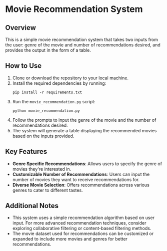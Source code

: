 

# Movie Recommendation System

## Overview
This is a simple movie recommendation system that takes two inputs from the user: genre of the movie and number of recommendations desired, and provides the output in the form of a table.

## How to Use
1. Clone or download the repository to your local machine.
2. Install the required dependencies by running:
    ```
    pip install -r requirements.txt
    ```
3. Run the `movie_recommendation.py` script:
    ```
    python movie_recommendation.py
    ```
4. Follow the prompts to input the genre of the movie and the number of recommendations desired.
5. The system will generate a table displaying the recommended movies based on the inputs provided.

## Key Features

- **Genre Specific Recommendations**: Allows users to specify the genre of movies they're interested in.
- **Customizable Number of Recommendations**: Users can input the number of movies they want to receive recommendations for.
- **Diverse Movie Selection**: Offers recommendations across various genres to cater to different tastes.

## Additional Notes
- This system uses a simple recommendation algorithm based on user input. For more advanced recommendation techniques, consider exploring collaborative filtering or content-based filtering methods.
- The movie dataset used for recommendations can be customized or expanded to include more movies and genres for better recommendations.
